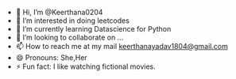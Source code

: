 - 👋 Hi, I’m @Keerthana0204
- 👀 I’m interested in doing leetcodes
- 🌱 I’m currently learning Datascience for Python
- 💞️ I’m looking to collaborate on ...
- 📫 How to reach me at my mail keerthanayadav1804@gmail.com
- 😄 Pronouns: She,Her
- ⚡ Fun fact: I like watching fictional movies.

<!---
Keerthana0204/Keerthana0204 is a ✨ special ✨ repository because its `README.md` (this file) appears on your GitHub profile.
You can click the Preview link to take a look at your changes.
--->
